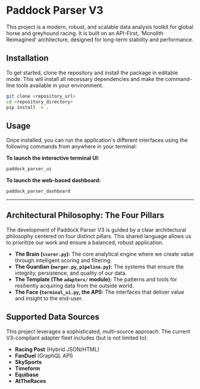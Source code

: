 # Paddock Parser V3

This project is a modern, robust, and scalable data analysis toolkit for global horse and greyhound racing. It is built on an API-First, 'Monolith Reimagined' architecture, designed for long-term stability and performance.

## Installation

To get started, clone the repository and install the package in editable mode. This will install all necessary dependencies and make the command-line tools available in your environment.

```bash
git clone <repository_url>
cd <repository_directory>
pip install -e .
```

## Usage

Once installed, you can run the application's different interfaces using the following commands from anywhere in your terminal:

**To launch the interactive terminal UI:**
```bash
paddock_parser_ui
```

**To launch the web-based dashboard:**
```bash
paddock_parser_dashboard
```

---

## Architectural Philosophy: The Four Pillars

The development of Paddock Parser V3 is guided by a clear architectural philosophy centered on four distinct pillars. This shared language allows us to prioritize our work and ensure a balanced, robust application.

*   **The Brain (`scorer.py`):** The core analytical engine where we create value through intelligent scoring and filtering.
*   **The Guardian (`merger.py`, `pipeline.py`):** The systems that ensure the integrity, persistence, and quality of our data.
*   **The Template (The `adapters/` module):** The patterns and tools for resiliently acquiring data from the outside world.
*   **The Face (`terminal_ui.py`, the API):** The interfaces that deliver value and insight to the end-user.

## Supported Data Sources
This project leverages a sophisticated, multi-source approach. The current V3-compliant adapter fleet includes (but is not limited to):
*   **Racing Post** (Hybrid JSON/HTML)
*   **FanDuel** (GraphQL API)
*   **SkySports**
*   **Timeform**
*   **Equibase**
*   **AtTheRaces**

<!-- Protocol 23 Decoy Comment for Transplant -->
<!-- Final archival step -->
